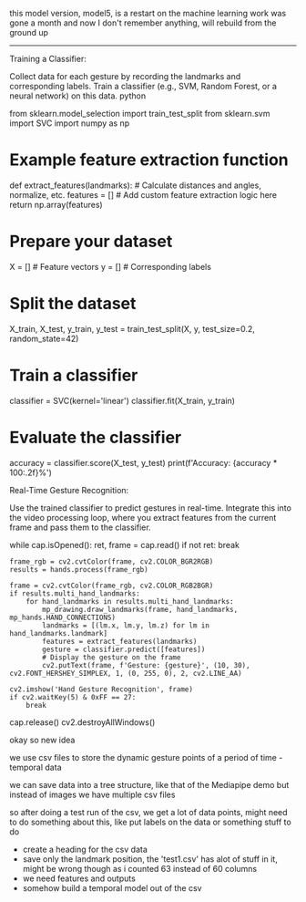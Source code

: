 this model version, model5, is a restart on the machine learning work
was gone a month and now I don't remember anything, will rebuild from the ground up


------
Training a Classifier:

Collect data for each gesture by recording the landmarks and corresponding labels.
Train a classifier (e.g., SVM, Random Forest, or a neural network) on this data.
python

from sklearn.model_selection import train_test_split
from sklearn.svm import SVC
import numpy as np

# Example feature extraction function
def extract_features(landmarks):
    # Calculate distances and angles, normalize, etc.
    features = []
    # Add custom feature extraction logic here
    return np.array(features)

# Prepare your dataset
X = []  # Feature vectors
y = []  # Corresponding labels

# Split the dataset
X_train, X_test, y_train, y_test = train_test_split(X, y, test_size=0.2, random_state=42)

# Train a classifier
classifier = SVC(kernel='linear')
classifier.fit(X_train, y_train)

# Evaluate the classifier
accuracy = classifier.score(X_test, y_test)
print(f'Accuracy: {accuracy * 100:.2f}%')


Real-Time Gesture Recognition:

Use the trained classifier to predict gestures in real-time.
Integrate this into the video processing loop, where you extract features from the current frame and pass them to the classifier.

while cap.isOpened():
    ret, frame = cap.read()
    if not ret:
        break

    frame_rgb = cv2.cvtColor(frame, cv2.COLOR_BGR2RGB)
    results = hands.process(frame_rgb)

    frame = cv2.cvtColor(frame_rgb, cv2.COLOR_RGB2BGR)
    if results.multi_hand_landmarks:
        for hand_landmarks in results.multi_hand_landmarks:
            mp_drawing.draw_landmarks(frame, hand_landmarks, mp_hands.HAND_CONNECTIONS)
            landmarks = [(lm.x, lm.y, lm.z) for lm in hand_landmarks.landmark]
            features = extract_features(landmarks)
            gesture = classifier.predict([features])
            # Display the gesture on the frame
            cv2.putText(frame, f'Gesture: {gesture}', (10, 30), cv2.FONT_HERSHEY_SIMPLEX, 1, (0, 255, 0), 2, cv2.LINE_AA)

    cv2.imshow('Hand Gesture Recognition', frame)
    if cv2.waitKey(5) & 0xFF == 27:
        break

cap.release()
cv2.destroyAllWindows()




okay so new idea

we use csv files to store the dynamic gesture points of a period of time - temporal data

we can save data into a tree structure, like that of the Mediapipe demo but instead of images we have multiple csv files


so after doing a test run of the csv, we get a lot of data points, might need to do something about this, like put labels on the data or something
stuff to do
- create a heading for the csv data
- save only the landmark position, the 'test1.csv' has alot of stuff in it, might be wrong though as i counted 63 instead of 60 columns
- we need features and outputs
- somehow build a temporal model out of the csv